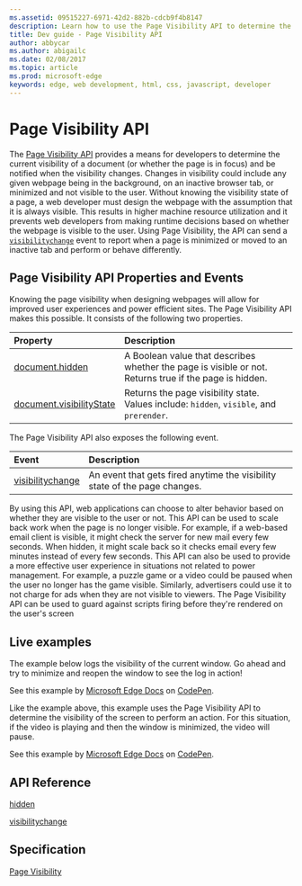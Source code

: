 ```yaml
---
ms.assetid: 09515227-6971-42d2-882b-cdcb9f4b8147
description: Learn how to use the Page Visibility API to determine the current visibility of a document (or whether the page is in focus) and be notified when the visibility changes.
title: Dev guide - Page Visibility API
author: abbycar
ms.author: abigailc
ms.date: 02/08/2017
ms.topic: article
ms.prod: microsoft-edge
keywords: edge, web development, html, css, javascript, developer
---
```


# Page Visibility API

The [Page Visibility API](https://msdn.microsoft.com/library/hh772738.aspx) provides a means for developers to determine the current visibility of a document (or whether the page is in focus) and be notified when the visibility changes. Changes in visibility could include any given webpage being in the background, on an inactive browser tab, or minimized and not visible to the user. Without knowing the visibility state of a page, a web developer must design the webpage with the assumption that it is always visible. This results in higher machine resource utilization and it prevents web developers from making runtime decisions based on whether the webpage is visible to the user. Using Page Visibility, the API can send a [`visibilitychange`](https://msdn.microsoft.com/library/hh772093.aspx) event to report when a page is minimized or moved to an inactive tab and perform or behave differently.

## Page Visibility API Properties and Events

Knowing the page visibility when designing webpages will allow for improved user experiences and power efficient sites. The Page Visibility API makes this possible. It consists of the following two properties.

| Property | Description
|:------------ | :-------------
| [document.hidden](https://msdn.microsoft.com/library/hh773167.aspx) | A Boolean value that describes whether the page is visible or not. Returns true if the page is hidden.
| [document.visibilityState](https://msdn.microsoft.com/library/hh773170.aspx) | Returns the page visibility state. Values include: `hidden`, `visible`, and `prerender`.


The Page Visibility API also exposes the following event.

| Event | Description
|:------------ | :-------------
| [visibilitychange](https://msdn.microsoft.com/library/hh772093.aspx) | An event that gets fired anytime the visibility state of the page changes.

By using this API, web applications can choose to alter behavior based on whether they are visible to the user or not. This API can be used to scale back work when the page is no longer visible. For example, if a web-based email client is visible, it might check the server for new mail every few seconds. When hidden, it might scale back so it checks email every few minutes instead of every few seconds. This API can also be used to provide a more effective user experience in situations not related to power management. For example, a puzzle game or a video could be paused when the user no longer has the game visible. Similarly, advertisers could use it to not charge for ads when they are not visible to viewers. The Page Visibility API can be used to guard against scripts firing before they're rendered on the user's screen

## Live examples

The example below logs the visibility of the current window. Go ahead and try to minimize and reopen the window to see the log in action!

<div class="codepen-wrap"><p data-height="300" data-theme-id="23761" data-slug-hash="eZGGbX" data-default-tab="result" data-user="MicrosoftEdgeDocumentation" data-embed-version="2" data-editable="true" class="codepen">See this example by <a href="https://codepen.io/MicrosoftEdgeDocumentation">Microsoft Edge Docs</a> on <a href="https://codepen.io/MicrosoftEdgeDocumentation/pen/eZGGbX">CodePen</a>.</p></div><script async src="//assets.codepen.io/assets/embed/ei.js"></script>

Like the example above, this example uses the Page Visibility API to determine the visibility of the screen to perform an action. For this situation, if the video is playing and then the window is minimized, the video will pause.


<div class="codepen-wrap"><p data-height="300" data-theme-id="23761" data-slug-hash="WwZQmV" data-default-tab="result" data-user="MicrosoftEdgeDocumentation" data-embed-version="2" data-editable="true" class="codepen">See this example by <a href="https://codepen.io/MicrosoftEdgeDocumentation">Microsoft Edge Docs</a> on <a href="https://codepen.io/MicrosoftEdgeDocumentation/pen/eZGGxX">CodePen</a>.</p></div><script async src="//assets.codepen.io/assets/embed/ei.js"></script>


## API Reference

[hidden](https://msdn.microsoft.com/library/hh773167)

[visibilitychange](https://developer.microsoft.com/microsoft-edge/platform/documentation/apireference/events/visibilitychanged/)

## Specification

[Page Visibility](http://go.microsoft.com/fwlink/p/?LinkID=247521)
